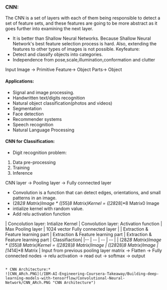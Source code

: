 ### CNN:
The CNN is a set of layers with each of them being responsible to detect a set of feature sets, and these features are going to be more abstract as it goes further into examining the next layer.
- It is better than Shallow Neural Networks. Because Shallow Neural Network's best feature selection process is hard. Also, extending the features to other types of images is not possible.
Keyfeature:
- Detect and classify objects into categories.
- Independence from pose,scale,illumination,conformation and clutter

Input Image -> Primitive Feature-> Object Parts-> Object

#### Applications:
- Signal and image processing.
- Handwritten text/digits recognition
- Natural object classification(photos and videos)
- Segmentation
- Face detection
- Recommender systems
- Speech recognition
- Natural Language Processing

#### CNN for Classification:

- Digit recognition problem:
1. Data pre-processing
2. Training
3. Inference

CNN layer -> Pooling layer -> Fully connected layer

- Convolution is a function that can detect edges, orientations, and small patterns in an image. 
- (28*28 Matrix)Image * ([5*5]*8 Matrix)Kernel = ([28*28]*8 Matrix0 Image
- intialize kernel with random value.
- Add relu activation function

| Concolution layer: Intialize Kernel | Convolution layer: Activation function | Max Pooling layer | 1024 vector Fully connected layer |
| Extraction & Feature learning part |  Extraction & Feature learning part |  Extraction & Feature learning part | Classifiaction|
|-- | -- | -- | -- |
| (28*28 Matrix)Image * ([5*5]*8 Matrix)Kernel = ([28*28]*8 Matrix)Image |  ([28*28]*8 Matrix)Image | [14*14]*8 Matrix  | Input from previous pooling layer matrix -> Flatten -> Fully connected nodes -> relu activation -> read out -> softmax -> output
```

* CNN Architecture:*
![CNN_ARch.PNG](/IBM-AI-Engineering-Coursera-Takeaway/Building-deep-learning-models-with-tensorflow/Convolutional-Neural-Network/CNN_ARch.PNG "CNN Architecture")